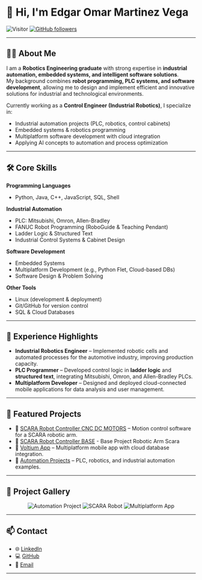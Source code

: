 # 👋 Hi, I'm Edgar Omar Martinez Vega  

![Visitor](https://visitor-badge.laobi.icu/badge?page_id=MemphisOmar.repoName) [![GitHub followers](https://img.shields.io/github/followers/MemphisOmar.svg?style=social&label=Follow)](https://github.com/MemphisOmar?tab=followers)  

---

## 👨‍💻 About Me  

I am a **Robotics Engineering graduate** with strong expertise in **industrial automation, embedded systems, and intelligent software solutions**.  
My background combines **robot programming, PLC systems, and software development**, allowing me to design and implement efficient and innovative solutions for industrial and technological environments.  

Currently working as a **Control Engineer (Industrial Robotics)**, I specialize in:  
- Industrial automation projects (PLC, robotics, control cabinets)  
- Embedded systems & robotics programming  
- Multiplatform software development with cloud integration  
- Applying AI concepts to automation and process optimization  

---

## 🛠️ Core Skills  

**Programming Languages**  
- Python, Java, C++, JavaScript, SQL, Shell  

**Industrial Automation**  
- PLC: Mitsubishi, Omron, Allen-Bradley  
- FANUC Robot Programming (RoboGuide & Teaching Pendant)  
- Ladder Logic & Structured Text  
- Industrial Control Systems & Cabinet Design  

**Software Development**  
- Embedded Systems  
- Multiplatform Development (e.g., Python Flet, Cloud-based DBs)  
- Software Design & Problem Solving  

**Other Tools**  
- Linux (development & deployment)  
- Git/GitHub for version control  
- SQL & Cloud Databases  

---

## 💼 Experience Highlights  

- **Industrial Robotics Engineer** – Implemented robotic cells and automated processes for the automotive industry, improving production capacity.  
- **PLC Programmer** – Developed control logic in **ladder logic** and **structured text**, integrating Mitsubishi, Omron, and Allen-Bradley PLCs.  
- **Multiplatform Developer** – Designed and deployed cloud-connected mobile applications for data analysis and user management.  

---

## 📂 Featured Projects  

- 🔹 [SCARA Robot Controller CNC DC MOTORS](https://github.com/MemphisOmar/ROBOTIC_ARM_LASER_CNC_WITH_ENCODER-MOTORS) – Motion control software for a SCARA robotic arm.
- 🔹 [SCARA Robot Controller BASE](https://github.com/MemphisOmar/Scara-arm-with-GUI) - Base Project Robotic Arm Scara
- 🔹 [Voltium App](https://github.com/MemphisOmar/VoltiumApp) – Multiplatform mobile app with cloud database integration.  
- 🔹 [Automation Projects](https://github.com/MemphisOmar/AutomationProjects) – PLC, robotics, and industrial automation examples.  

---

## 📸 Project Gallery  

<p align="center">
  <img src="https://via.placeholder.com/400x250.png?text=Industrial+Automation+Project" alt="Automation Project"/>
  <img src="https://via.placeholder.com/400x250.png?text=SCARA+Robot" alt="SCARA Robot"/>
  <img src="https://via.placeholder.com/400x250.png?text=Multiplatform+App" alt="Multiplatform App"/>
</p>  

---

## 📫 Contact  

- 🌐 [LinkedIn](https://linkedin.com/in/edgaromarmartinezvega)  
- 💻 [GitHub](https://github.com/MemphisOmar)  
- 📧 [Email](mailto:edgaromarmartinezv@gmail.com)  

---
